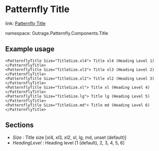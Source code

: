 ﻿# Patternfly Title

link: [Patternfly Title](https://www.patternfly.org/v4/components/title)

namespace: Outrage.Patternfly.Components.Title

## Example usage
```
<PatternflyTitle Size="TitleSize.xl4"> Title xl4 (Heading Level 1)</PatternflyTitle>
<PatternflyTitle Size="TitleSize.xl3"> Title xl3 (Heading Level 2)</PatternflyTitle>
<PatternflyTitle Size="TitleSize.xl2"> Title xl2 (Heading Level 3)</PatternflyTitle>
<PatternflyTitle Size="TitleSize.xl"> Title xl (Heading Level 4)</PatternflyTitle>
<PatternflyTitle Size="TitleSize.lg"> Title lg (Heading Level 5)</PatternflyTitle>
<PatternflyTitle Size="TitleSize.md"> Title md (Heading Level 6)</PatternflyTitle>
```
## Sections

* *Size* : Title size [xl4, xl3, xl2, xl, lg, md, unset (default)]
* *HeadingLevel* : Heading level [1 (default), 2, 3, 4, 5, 6]
